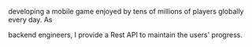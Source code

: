developing a mobile game enjoyed by tens of millions of players globally every day. As


backend engineers, I provide a Rest API to maintain the users' progress.
